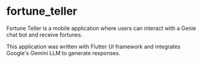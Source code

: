# fortune_teller

Fortune Teller is a mobile application where users can interact with a Genie chat bot and receive fortunes.

This application was written with Flutter UI framework and integrates Google's Gemini LLM to generate responses.
